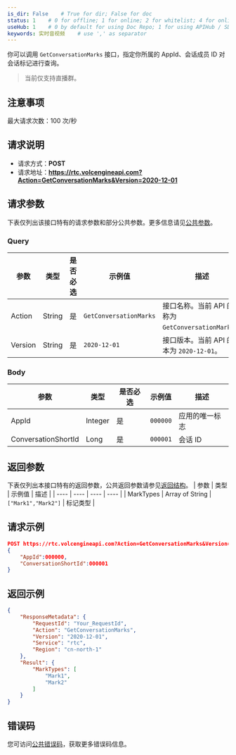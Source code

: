 ```yaml
---
is_dir: False    # True for dir; False for doc
status: 1    # 0 for offline; 1 for online; 2 for whitelist; 4 for online but hidden in TOC
useHub: 1    # 0 by default for using Doc Repo; 1 for using APIHub / SDKHub.
keywords: 实时音视频    # use ',' as separator
---
```


你可以调用 `GetConversationMarks` 接口，指定你所属的 AppId、会话成员 ID 对会话标记进行查询。
> 当前仅支持直播群。
## 注意事项
最大请求次数：100 次/秒
## 请求说明
- 请求方式：**POST**
- 请求地址：**https://rtc.volcengineapi.com?Action=GetConversationMarks&Version=2020-12-01**
## 请求参数
下表仅列出该接口特有的请求参数和部分公共参数。更多信息请见[公共参数](412251#public)。
### Query
| 参数 | 类型 | 是否必选 | 示例值 | 描述 |
| ---- | ---- | ---- | ---- | ---- |
| Action | String | 是 | `GetConversationMarks` | 接口名称。当前 API 的名称为 `GetConversationMarks`。 |
| Version | String | 是 | `2020-12-01` | 接口版本。当前 API 的版本为 `2020-12-01`。 |
### Body
| 参数 | 类型 | 是否必选 | 示例值 | 描述 |
| ---- | ---- | ---- | ---- | ---- |
| AppId | Integer | 是 | `000000` | 应用的唯一标志 |
| ConversationShortId | Long | 是 | `000001` | 会话 ID |
## 返回参数
下表仅列出本接口特有的返回参数，公共返回参数请参见[返回结构](192711#baseresponse)。
| 参数 | 类型 | 示例值 | 描述 |
| ---- | ---- | ---- | ---- |
| MarkTypes | Array of String | `["Mark1","Mark2"]` | 标记类型 |
## 请求示例
```json
POST https://rtc.volcengineapi.com?Action=GetConversationMarks&Version=2020-12-01
{
    "AppId":000000,
    "ConversationShortId":000001
}
```
## 返回示例
```json
{
    "ResponseMetadata": {
        "RequestId": "Your_RequestId",
        "Action": "GetConversationMarks",
        "Version": "2020-12-01",
        "Service": "rtc",
        "Region": "cn-north-1"
    },
    "Result": {
        "MarkTypes": [
            "Mark1",
            "Mark2"
        ]
    }
}
```

## 错误码
您可访问[公共错误码](https://www.volcengine.com/docs/6348/412253)，获取更多错误码信息。
